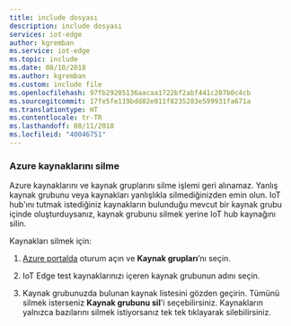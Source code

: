 ```yaml
---
title: include dosyası
description: include dosyası
services: iot-edge
author: kgremban
ms.service: iot-edge
ms.topic: include
ms.date: 08/10/2018
ms.author: kgremban
ms.custom: include file
ms.openlocfilehash: 97fb29205136aacaa1722bf2abf441c207b0c4cb
ms.sourcegitcommit: 17fe5fe119bdd82e011f8235283e599931fa671a
ms.translationtype: HT
ms.contentlocale: tr-TR
ms.lasthandoff: 08/11/2018
ms.locfileid: "40046751"
---
```

### <a name="delete-azure-resources"></a>Azure kaynaklarını silme 

Azure kaynaklarını ve kaynak gruplarını silme işlemi geri alınamaz. Yanlış kaynak grubunu veya kaynakları yanlışlıkla silmediğinizden emin olun. IoT hub'ını tutmak istediğiniz kaynakların bulunduğu mevcut bir kaynak grubu içinde oluşturduysanız, kaynak grubunu silmek yerine IoT hub kaynağını silin.

Kaynakları silmek için:

1. [Azure portalda](https://portal.azure.com) oturum açın ve **Kaynak grupları**’nı seçin.

2. IoT Edge test kaynaklarınızı içeren kaynak grubunun adını seçin. 

3. Kaynak grubunuzda bulunan kaynak listesini gözden geçirin. Tümünü silmek isterseniz **Kaynak grubunu sil**'i seçebilirsiniz. Kaynakların yalnızca bazılarını silmek istiyorsanız tek tek tıklayarak silebilirsiniz. 
